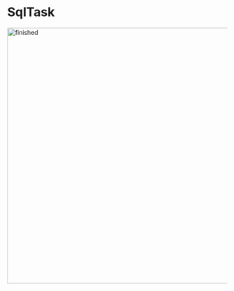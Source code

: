 # SqlTask
<img width="585" alt="finished" src="https://github.com/Surya-MERNstack/SqlTask/assets/127471815/8dfcf2aa-6eb1-4fa1-a64d-10005f91b560">

